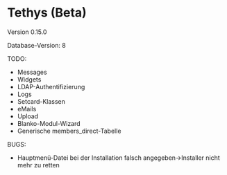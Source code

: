 Tethys (Beta)
=============

Version 0.15.0

Database-Version: 8

TODO:
* Messages
* Widgets
* LDAP-Authentifizierung
* Logs
* Setcard-Klassen
* eMails
* Upload
* Blanko-Modul-Wizard
* Generische members_direct-Tabelle

BUGS:
* Hauptmenü-Datei bei der Installation falsch angegeben->Installer nicht mehr zu retten
